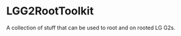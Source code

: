 LGG2RootToolkit
===============

A collection of stuff that can be used to root and on rooted LG G2s.
